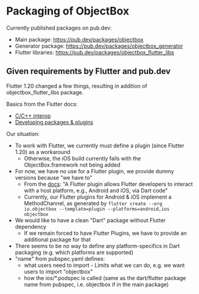 Packaging of ObjectBox
======================
Currently published packages on pub.dev:

* Main package: https://pub.dev/packages/objectbox
* Generator package: https://pub.dev/packages/objectbox_generator
* Flutter libraries: https://pub.dev/packages/objectbox_flutter_libs

Given requirements by Flutter and pub.dev
-----------------------------------------
Flutter 1.20 changed a few things, resulting in addition of objectbox_flutter_libs package.

Basics from the Flutter docs:

* [C/C++ interop](https://flutter.dev/docs/development/platform-integration/c-interop)
* [Developing packages & plugins](https://flutter.dev/docs/development/packages-and-plugins/developing-packages)

Our situation:

* To work with Flutter, we currently must define a plugin (since Flutter 1.20) as a workaround
  * Otherwise, the iOS build currently fails with the ObjectBox.framework not being added 
* For now, we have no use for a Flutter plugin, we provide dummy versions because "we have to"
  * From the [docs](https://api.flutter.dev/javadoc/io/flutter/embedding/engine/plugins/FlutterPlugin.html):
    "A Flutter plugin allows Flutter developers to interact with a host platform, e.g., Android and iOS, via Dart code"
  * Currently, our Flutter plugins for Android & iOS implement a MethodChannel, as generated by 
    `flutter create --org io.objectbox --template=plugin --platforms=android,ios objectbox`
* We would like to have a clean "Dart" package without Flutter dependency
  * If we remain forced to have Flutter Plugins, we have to provide an additional package for that 
* There seems to be no way to define any platform-specifics in Dart packaging (e.g. which platforms are supported)  
* "name" from pubspec.yaml defines:
  * what users need to import - Limits what we can do, e.g. we want users to import "objectbox"
  * how the ios/*.podspec is called (same as the dart/flutter package name from pubspec, i.e. objectbox if in the main package)

